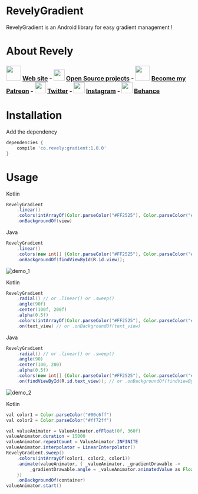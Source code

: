 RevelyGradient
========

RevelyGradient is an Android library for easy gradient management !

About Revely
========

### [<img src="https://www.revely.co/images/logo.svg" width="40">](https://www.revely.co/) [Web site](https://www.revely.co/) - [<img src="https://forum.gitlab.com/uploads/default/original/1X/513cb6bf2c12e334f0cb4864dbc585587e712af4.png" width="30">](https://gitlab.com/revely) [Open Source projects](https://gitlab.com/revely) - [<img src="https://c5.patreon.com/external/logo/downloads_logomark_color_on_white.png" width="40">](https://www.patreon.com/revely_inc) [Become my Patreon](https://www.patreon.com/revely_inc) - [<img src="https://upload.wikimedia.org/wikipedia/fr/c/c8/Twitter_Bird.svg" width="30">](https://twitter.com/revely_inc) [Twitter](https://twitter.com/revely_inc) - [<img src="https://upload.wikimedia.org/wikipedia/commons/thumb/e/e7/Instagram_logo_2016.svg/langfr-240px-Instagram_logo_2016.svg.png" width="30">](https://www.instagram.com/revely_inc/) [Instagram](https://www.instagram.com/revely_inc/) - [<img src="https://cdn.worldvectorlogo.com/logos/behance-1.svg" width="30">](https://www.behance.net/revely_inc) [Behance](https://www.behance.net/revely_inc)


Installation
========

Add the dependency
```groovy
dependencies {
    compile 'co.revely:gradient:1.0.0'
}
```

Usage
========
Kotlin
```java
RevelyGradient
    .linear()
    .colors(intArrayOf(Color.parseColor("#FF2525"), Color.parseColor("#6078EA")))
    .onBackgroundOf(view)
```

Java
```java
RevelyGradient
    .linear()
    .colors(new int[] {Color.parseColor("#FF2525"), Color.parseColor("#6078EA")})
    .onBackgroundOf(findViewById(R.id.view));
```

![demo_1](https://gitlab.com/revely/assets/raw/master/revely_gradient/background_gradient.gif)

Kotlin
```java
RevelyGradient
    .radial() // or .linear() or .sweep()
    .angle(90f)
    .center(100f, 200f)
    .alpha(0.5f)
    .colors(intArrayOf(Color.parseColor("#FF2525"), Color.parseColor("#6078EA"), Color.parseColor("#6078EA")))
    .on(text_view) // or .onBackgroundOf(text_view)
```

Java
```java
RevelyGradient
    .radial() // or .linear() or .sweep()
    .angle(90)
    .center(100, 200)
    .alpha(0.5f)
    .colors(new int[] {Color.parseColor("#FF2525"), Color.parseColor("#6078EA"), Color.parseColor("#6078EA")})
    .on(findViewById(R.id.text_view)); // or .onBackgroundOf(findViewById(R.id.text_view))
```
![demo_2](https://gitlab.com/revely/assets/raw/master/revely_gradient/text_gradient.png)


Kotlin
```java
val color1 = Color.parseColor("#00c6ff")
val color2 = Color.parseColor("#ff72ff")

val valueAnimator = ValueAnimator.ofFloat(0f, 360f)
valueAnimator.duration = 15000
valueAnimator.repeatCount = ValueAnimator.INFINITE
valueAnimator.interpolator = LinearInterpolator()
RevelyGradient.sweep()
    .colors(intArrayOf(color1, color2, color1))
    .animate(valueAnimator, { _valueAnimator, _gradientDrawable ->
         _gradientDrawable.angle = _valueAnimator.animatedValue as Float
    })
    .onBackgroundOf(container)
valueAnimator.start()
```